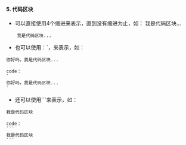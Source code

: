 #### 5. 代码区块

+ 可以直接使用4个缩进来表示，直到没有缩进为止，如：
	我是代码区块...


```
	我是代码区块...
```


+ 也可以使用：\`，来表示，如：


`
你好吗，我是代码区块...
`


```
code：
`
你好吗，我是代码区块...
`
```


+ 还可以使用\`\`\`来表示，如：
```
我是代码区块
```


	code：
	```
	我是代码区块
	```
